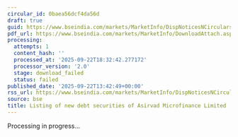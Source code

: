 ```yaml
---
circular_id: 0baea56dcf4da56d
draft: true
guid: https://www.bseindia.com/markets/MarketInfo/DispNoticesNCirculars.aspx?Noticeid={F2F01B12-7045-4242-B240-38000F681C2D}&noticeno=20250922-45&dt=09/22/2025&icount=45&totcount=58&flag=0
pdf_url: https://www.bseindia.com/markets/MarketInfo/DownloadAttach.aspx?id=20250922-45&attachedId=
processing:
  attempts: 1
  content_hash: ''
  processed_at: '2025-09-22T18:32:42.277172'
  processor_version: '2.0'
  stage: download_failed
  status: failed
published_date: '2025-09-22T13:42:49+00:00'
rss_url: https://www.bseindia.com/markets/MarketInfo/DispNoticesNCirculars.aspx?Noticeid={F2F01B12-7045-4242-B240-38000F681C2D}&noticeno=20250922-45&dt=09/22/2025&icount=45&totcount=58&flag=0
source: bse
title: Listing of new debt securities of Asirvad Microfinance Limited
---
```


Processing in progress...